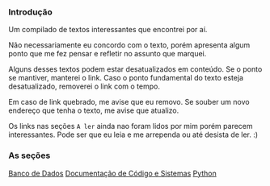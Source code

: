 ### Introdução

Um compilado de textos interessantes que encontrei por aí.

Não necessariamente eu concordo com o texto, porém apresenta algum ponto que me fez pensar e refletir no assunto que marquei.

Alguns desses textos podem estar desatualizados em conteúdo. Se o ponto se mantiver, manterei o link. Caso o ponto fundamental do texto esteja desatualizado, removerei o link com o tempo.

Em caso de link quebrado, me avise que eu removo. Se souber um novo endereço que tenha o texto, me avise que atualizo.

Os links nas seções `A ler` ainda nao foram lidos por mim porém parecem interessantes. Pode ser que eu leia e me arrependa ou até desista de ler. :)

### As seções

[Banco de Dados](https://github.com/rafaelol/coisas_legais/blob/master/bd.md)
[Documentação de Código e Sistemas](https://github.com/rafaelol/coisas_legais/blob/master/documentacao.md)
[Python](https://github.com/rafaelol/coisas_legais/blob/master/python.md)

